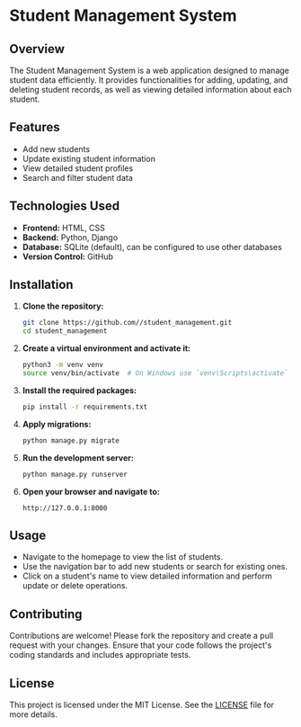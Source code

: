 # Student Management System

## Overview
The Student Management System is a web application designed to manage student data efficiently. It provides functionalities for adding, updating, and deleting student records, as well as viewing detailed information about each student.

## Features
- Add new students
- Update existing student information
- View detailed student profiles
- Search and filter student data

## Technologies Used
- **Frontend:** HTML, CSS
- **Backend:** Python, Django
- **Database:** SQLite (default), can be configured to use other databases
- **Version Control:** GitHub

## Installation

1. **Clone the repository:**
    ```bash
    git clone https://github.com//student_management.git
    cd student_management
    ```

2. **Create a virtual environment and activate it:**
    ```bash
    python3 -m venv venv
    source venv/bin/activate  # On Windows use `venv\Scripts\activate`
    ```

3. **Install the required packages:**
    ```bash
    pip install -r requirements.txt
    ```

4. **Apply migrations:**
    ```bash
    python manage.py migrate
    ```

5. **Run the development server:**
    ```bash
    python manage.py runserver
    ```

6. **Open your browser and navigate to:**
    ```
    http://127.0.0.1:8000
    ```

## Usage
- Navigate to the homepage to view the list of students.
- Use the navigation bar to add new students or search for existing ones.
- Click on a student's name to view detailed information and perform update or delete operations.

## Contributing
Contributions are welcome! Please fork the repository and create a pull request with your changes. Ensure that your code follows the project's coding standards and includes appropriate tests.

## License
This project is licensed under the MIT License. See the [LICENSE](LICENSE) file for more details.
